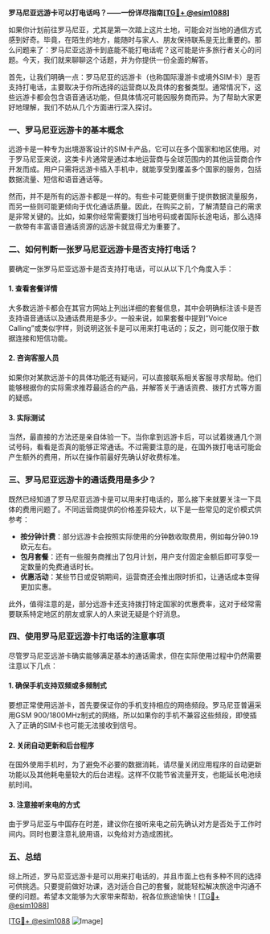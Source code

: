 **罗马尼亚远游卡可以打电话吗？——一份详尽指南[[TG💪+ @esim1088](https://t.me/s/esim1088)]**

如果你计划前往罗马尼亚，尤其是第一次踏上这片土地，可能会对当地的通信方式感到好奇。毕竟，在陌生的地方，能随时与家人、朋友保持联系是无比重要的。那么问题来了：罗马尼亚远游卡到底能不能打电话呢？这可能是许多旅行者关心的问题。今天，我们就来聊聊这个话题，并为你提供一份全面的解答。

首先，让我们明确一点：罗马尼亚的远游卡（也称国际漫游卡或境外SIM卡）是否支持打电话，主要取决于你所选择的运营商以及具体的套餐类型。通常情况下，这些远游卡都会包含语音通话功能，但具体情况可能因服务商而异。为了帮助大家更好地理解，我们不妨从几个方面进行深入探讨。

### 一、罗马尼亚远游卡的基本概念

远游卡是一种专为出境游客设计的SIM卡产品，它可以在多个国家和地区使用。对于罗马尼亚来说，这类卡片通常是通过本地运营商与全球范围内的其他运营商合作开发而成。用户只需将远游卡插入手机中，就能享受到覆盖多个国家的服务，包括数据流量、短信和语音通话等。

然而，并不是所有的远游卡都是一样的。有些卡可能更侧重于提供数据流量服务，而另一些则可能更倾向于优化通话质量。因此，在购买之前，了解清楚自己的需求是非常关键的。比如，如果你经常需要拨打当地号码或者国际长途电话，那么选择一款带有丰富语音通话资源的远游卡就显得尤为重要了。

### 二、如何判断一张罗马尼亚远游卡是否支持打电话？

要确定一张罗马尼亚远游卡是否支持打电话，可以从以下几个角度入手：

#### 1. 查看套餐详情
大多数远游卡都会在其官方网站上列出详细的套餐信息，其中会明确标注该卡是否支持语音通话以及通话费用是多少。一般来说，如果套餐中提到“Voice Calling”或类似字样，则说明这张卡是可以用来打电话的；反之，则可能仅限于数据连接和短信功能。

#### 2. 咨询客服人员
如果你对某款远游卡的具体功能还有疑问，可以直接联系相关客服寻求帮助。他们能够根据你的实际需求推荐最适合的产品，并解答关于通话资费、拨打方式等方面的疑惑。

#### 3. 实际测试
当然，最直接的方法还是亲自体验一下。当你拿到远游卡后，可以试着拨通几个测试号码，看看是否真的能够正常通话。不过需要注意的是，在国外拨打电话可能会产生额外的费用，所以在操作前最好先确认好收费标准。

### 三、罗马尼亚远游卡的通话费用是多少？

既然已经知道了罗马尼亚远游卡是可以用来打电话的，那么接下来就要关注一下具体的费用问题了。不同运营商提供的价格差异较大，以下是一些常见的定价模式供参考：

- **按分钟计费**：部分远游卡会按照实际使用的分钟数收取费用，例如每分钟0.19欧元左右。
- **包月套餐**：还有一些服务商推出了包月计划，用户支付固定金额后即可享受一定数量的免费通话时长。
- **优惠活动**：某些节日或促销期间，运营商还会推出限时折扣，让通话成本变得更加实惠。

此外，值得注意的是，部分远游卡还支持拨打特定国家的优惠费率，这对于经常需要联系特定地区的朋友或家人的人来说无疑是个好消息。

### 四、使用罗马尼亚远游卡打电话的注意事项

尽管罗马尼亚远游卡确实能够满足基本的通话需求，但在实际使用过程中仍然需要注意以下几点：

#### 1. 确保手机支持双频或多频制式
要想正常使用远游卡，首先要保证你的手机支持相应的网络频段。罗马尼亚普遍采用GSM 900/1800MHz制式的网络，所以如果你的手机不兼容这些频段，即使插入了正确的SIM卡也可能无法接收到信号。

#### 2. 关闭自动更新和后台程序
在国外使用手机时，为了避免不必要的数据消耗，请尽量关闭应用程序的自动更新功能以及其他耗电量较大的后台进程。这样不仅能节省流量开支，也能延长电池续航时间。

#### 3. 注意接听来电的方式
由于罗马尼亚与中国存在时差，建议你在接听来电之前先确认对方是否处于工作时间内。同时也要注意礼貌用语，以免给对方造成困扰。

### 五、总结

综上所述，罗马尼亚远游卡是可以用来打电话的，并且市面上也有多种不同的选择可供挑选。只要提前做好功课，选对适合自己的套餐，就能轻松解决旅途中沟通不便的问题。希望本文能够为大家带来帮助，祝各位旅途愉快！[[TG💪+ @esim1088](https://t.me/s/esim1088)]

[[TG💪+ @esim1088](https://t.me/s/esim1088) ![Image](https://i.postimg.cc/4NQfJmqS/Snipaste-2025-05-13-00-14-12.png)]